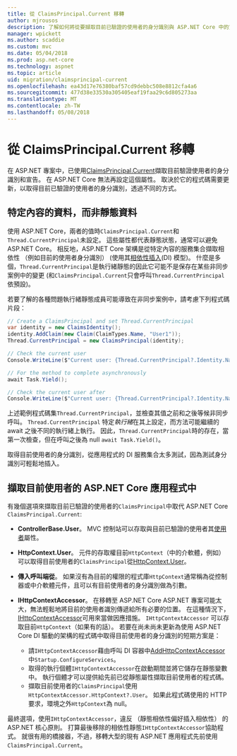 ```yaml
---
title: 從 ClaimsPrincipal.Current 移轉
author: mjrousos
description: 了解如何將從要擷取目前已驗證的使用者的身分識別與 ASP.NET Core 中的宣告的 ClaimsPrincipal.Current 轉移。
manager: wpickett
ms.author: scaddie
ms.custom: mvc
ms.date: 05/04/2018
ms.prod: asp.net-core
ms.technology: aspnet
ms.topic: article
uid: migration/claimsprincipal-current
ms.openlocfilehash: ea43d17e76380baf57cd9debbc508e8812cfa4a6
ms.sourcegitcommit: 477d38e33530a305405eaf19faa29c6d805273aa
ms.translationtype: MT
ms.contentlocale: zh-TW
ms.lasthandoff: 05/08/2018
---
```

# <a name="migrate-from-claimsprincipalcurrent"></a>從 ClaimsPrincipal.Current 移轉

在 ASP.NET 專案中，已使用[ClaimsPrincipal.Current](/dotnet/api/system.security.claims.claimsprincipal.current)擷取目前驗證使用者的身分識別和宣告。 在 ASP.NET Core 無法再設定這個屬性。 取決於它的程式碼需要更新，以取得目前已驗證的使用者的身分識別，透過不同的方式。

## <a name="context-specific-data-instead-of-static-data"></a>特定內容的資料，而非靜態資料

使用 ASP.NET Core，兩者的值時`ClaimsPrincipal.Current`和`Thread.CurrentPrincipal`未設定。 這些屬性都代表靜態狀態，通常可以避免 ASP.NET Core。 相反地，ASP.NET Core 架構是從特定內容的服務集合擷取相依性 （例如目前的使用者身分識別） (使用其[相依性插入](xref:fundamentals/dependency-injection)(DI) 模型)。 什麼是多個，`Thread.CurrentPrincipal`是執行緒靜態的因此它可能不是保存在某些非同步案例中的變更 (和`ClaimsPrincipal.Current`只會呼叫`Thread.CurrentPrincipal`依預設)。

若要了解的各種問題執行緒靜態成員可能導致在非同步案例中，請考慮下列程式碼片段：

```csharp
// Create a ClaimsPrincipal and set Thread.CurrentPrincipal
var identity = new ClaimsIdentity();
identity.AddClaim(new Claim(ClaimTypes.Name, "User1"));
Thread.CurrentPrincipal = new ClaimsPrincipal(identity);

// Check the current user
Console.WriteLine($"Current user: {Thread.CurrentPrincipal?.Identity.Name}");

// For the method to complete asynchronously
await Task.Yield();

// Check the current user after
Console.WriteLine($"Current user: {Thread.CurrentPrincipal?.Identity.Name}");
```

上述範例程式碼集`Thread.CurrentPrincipal`，並檢查其值之前和之後等候非同步呼叫。 `Thread.CurrentPrincipal` 特定*執行緒*在其上設定，而方法可能繼續的 await 之後不同的執行緒上執行。 因此，`Thread.CurrentPrincipal`時的存在，當第一次檢查，但在呼叫之後為 null `await Task.Yield()`。

取得目前使用者的身分識別，從應用程式的 DI 服務集合太多測試，因為測試身分識別可輕鬆地插入。

## <a name="retrieve-the-current-user-in-an-aspnet-core-app"></a>擷取目前使用者的 ASP.NET Core 應用程式中

有幾個選項來擷取目前已驗證的使用者的`ClaimsPrincipal`中取代 ASP.NET Core `ClaimsPrincipal.Current`:

* **ControllerBase.User**。 MVC 控制站可以存取與目前已驗證的使用者其[使用者](/dotnet/api/microsoft.aspnetcore.mvc.controllerbase.user)屬性。
* **HttpContext.User**。 元件的存取權目前`HttpContext`（中的介軟體，例如） 可以取得目前使用者的`ClaimsPrincipal`從[HttpContext.User](/dotnet/api/microsoft.aspnetcore.http.httpcontext.user)。
* **傳入呼叫端從**。 如果沒有為目前的權限的程式庫`HttpContext`通常稱為從控制器或中介軟體元件，且可以有目前使用者的身分識別做為引數。
* **IHttpContextAccessor**。 在移轉至 ASP.NET Core ASP.NET 專案可能太大，無法輕鬆地將目前的使用者識別傳遞給所有必要的位置。 在這種情況下， [IHttpContextAccessor](/dotnet/api/microsoft.aspnetcore.http.ihttpcontextaccessor)可用來當做因應措施。 `IHttpContextAccessor` 可以存取目前`HttpContext`（如果有的話）。 若要在尚未尚未更新為使用 ASP.NET Core DI 驅動的架構的程式碼中取得目前使用者的身分識別的短期方案是：

  * 請`IHttpContextAccessor`藉由呼叫 DI 容器中[AddHttpContextAccessor](https://github.com/aspnet/Hosting/issues/793)中`Startup.ConfigureServices`。
  * 取得的執行個體`IHttpContextAccessor`在啟動期間並將它儲存在靜態變數中。 執行個體才可以提供給先前已從靜態屬性擷取目前使用者的程式碼。
  * 擷取目前使用者的`ClaimsPrincipal`使用`HttpContextAccessor.HttpContext?.User`。 如果此程式碼使用的 HTTP 要求，環境之外`HttpContext`為 null。

最終選項，使用`IHttpContextAccessor`，違反 （靜態相依性偏好插入相依性） 的 ASP.NET 核心原則。 打算最後移除的相依性靜態`IHttpContextAccessor`協助程式。 就很有用的橋接器，不過，移轉大型的現有 ASP.NET 應用程式先前使用`ClaimsPrincipal.Current`。
